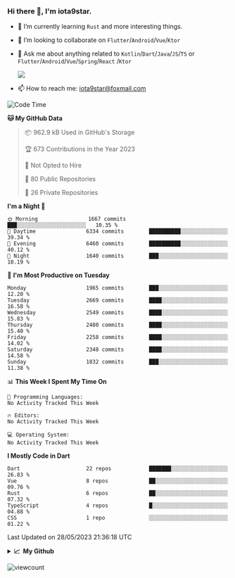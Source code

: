 ### Hi there 👋, I'm iota9star.

- 🌱 I’m currently learning `Rust` and more interesting things.
- 👯 I’m looking to collaborate on `Flutter`/`Android`/`Vue`/`Ktor`
- 💬 Ask me about anything related to `Kotlin`/`Dart`/`Java`/`JS`/`TS` or `Flutter`/`Android`/`Vue`/`Spring`/`React`
  /`Ktor`
  
  ![](https://github-readme-stats.vercel.app/api/top-langs?username=iota9star&show_icons=true&locale=en&layout=compact)
  
- 📫 How to reach me: [iota9star@foxmail.com](iota9star@foxmail.com)


<!--START_SECTION:waka-->
![Code Time](http://img.shields.io/badge/Code%20Time-3%2C090%20hrs%2054%20mins-blue)

**🐱 My GitHub Data** 

> 📦 962.9 kB Used in GitHub's Storage 
 > 
> 🏆 673 Contributions in the Year 2023
 > 
> 🚫 Not Opted to Hire
 > 
> 📜 80 Public Repositories 
 > 
> 🔑 26 Private Repositories 
 > 
**I'm a Night 🦉** 

```text
🌞 Morning                1667 commits        ███░░░░░░░░░░░░░░░░░░░░░░   10.35 % 
🌆 Daytime                6334 commits        ██████████░░░░░░░░░░░░░░░   39.34 % 
🌃 Evening                6460 commits        ██████████░░░░░░░░░░░░░░░   40.12 % 
🌙 Night                  1640 commits        ███░░░░░░░░░░░░░░░░░░░░░░   10.19 % 
```
📅 **I'm Most Productive on Tuesday** 

```text
Monday                   1965 commits        ███░░░░░░░░░░░░░░░░░░░░░░   12.20 % 
Tuesday                  2669 commits        ████░░░░░░░░░░░░░░░░░░░░░   16.58 % 
Wednesday                2549 commits        ████░░░░░░░░░░░░░░░░░░░░░   15.83 % 
Thursday                 2480 commits        ████░░░░░░░░░░░░░░░░░░░░░   15.40 % 
Friday                   2258 commits        ████░░░░░░░░░░░░░░░░░░░░░   14.02 % 
Saturday                 2348 commits        ████░░░░░░░░░░░░░░░░░░░░░   14.58 % 
Sunday                   1832 commits        ███░░░░░░░░░░░░░░░░░░░░░░   11.38 % 
```


📊 **This Week I Spent My Time On** 

```text
💬 Programming Languages: 
No Activity Tracked This Week

🔥 Editors: 
No Activity Tracked This Week

💻 Operating System: 
No Activity Tracked This Week
```

**I Mostly Code in Dart** 

```text
Dart                     22 repos            ███████░░░░░░░░░░░░░░░░░░   26.83 % 
Vue                      8 repos             ██░░░░░░░░░░░░░░░░░░░░░░░   09.76 % 
Rust                     6 repos             ██░░░░░░░░░░░░░░░░░░░░░░░   07.32 % 
TypeScript               4 repos             █░░░░░░░░░░░░░░░░░░░░░░░░   04.88 % 
CSS                      1 repo              ░░░░░░░░░░░░░░░░░░░░░░░░░   01.22 % 
```




 Last Updated on 28/05/2023 21:36:18 UTC
<!--END_SECTION:waka-->

<details>
  <summary><b>📈&nbsp;&nbsp;My Github</b></summary>
  <br>
  <img src='https://github-profile-trophy.vercel.app/?username=iota9star'>
  <img src='https://bad-apple-github-readme.vercel.app/api?show_bg=1&username=iota9star&hide_title=true'>
  <img src='http://cr-skills-chart-widget.azurewebsites.net/api/api?username=iota9star'>
  <img src='https://github-readme-stats.vercel.app/api/wakatime?username=iota9star&layout=compact'>
</details>


![viewcount](https://count.getloli.com/get/@iota9star?theme=rule34)
